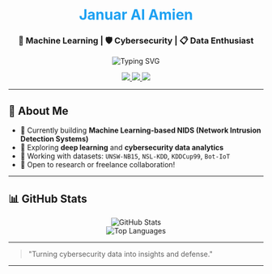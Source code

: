 
<h1 align="center"> <span style="color:#1DA1F2">Januar Al Amien</span></h1>
<h3 align="center">🚀 Machine Learning | 🛡️ Cybersecurity | 📋 Data Enthusiast</h3>

<p align="center">
  <img src="https://readme-typing-svg.demolab.com?font=Fira+Code&pause=1000&color=00BFFF&center=true&vCenter=true&width=440&lines=Cybersecurity+Engineer;ML-powered+NIDS+Developer;Python+%7C+Pandas+%7C+Sklearn+%7C+Jupyter;Dataset:+UNSW+NB15+%7C+NSL-KDD+%7C+Bot-IoT" alt="Typing SVG" />
</p>

<p align="center">
  <a href="https://github.com/jejen3180">
    <img src="https://img.shields.io/github/followers/jejen3180?label=Followers&logo=GitHub&style=for-the-badge" />
  </a>
  <a href="mailto:januaralamien3@gmail.com">
    <img src="https://img.shields.io/badge/Email-Contact-blue?style=for-the-badge&logo=gmail" />
  </a>
  <a href="https://github.com/jejen3180?tab=repositories">
    <img src="https://img.shields.io/badge/Projects-Explore-green?style=for-the-badge&logo=github" />
  </a>
</p>

---

## 🚀 About Me

- 🔹 Currently building **Machine Learning-based NIDS (Network Intrusion Detection Systems)**
- 🔹 Exploring **deep learning** and **cybersecurity data analytics**
- 🔹 Working with datasets: `UNSW-NB15`, `NSL-KDD`, `KDDCup99`, `Bot-IoT`
- 💌 Open to research or freelance collaboration!

---

## 📊 GitHub Stats

<p align="center">
  <img src="https://github-readme-stats.vercel.app/api?username=jejen3180&show_icons=true&theme=radical" alt="GitHub Stats" />
  <br />
  <img src="https://github-readme-stats.vercel.app/api/top-langs/?username=jejen3180&layout=compact&theme=radical" alt="Top Languages" />
</p>

---

> "Turning cybersecurity data into insights and defense."

---
